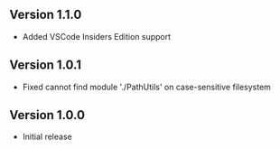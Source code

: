 ## Version 1.1.0

* Added VSCode Insiders Edition support

## Version 1.0.1

* Fixed cannot find module './PathUtils' on case-sensitive filesystem

## Version 1.0.0

* Initial release
